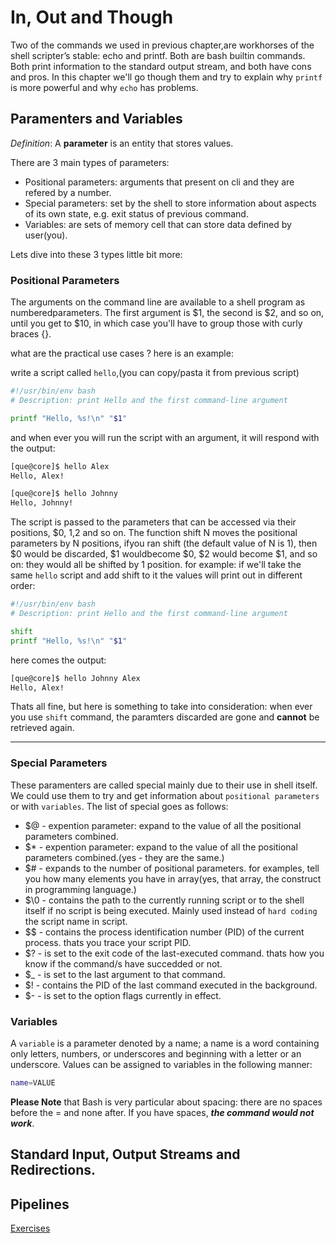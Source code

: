 <!--managing data rediecting-->
# In, Out and Though
Two of the commands we used in previous chapter,are workhorses of the shell scripter’s stable: echo and printf. Both are bash builtin commands. Both print information to the standard output stream, and both have cons and pros.
In this chapter we'll go though them and try to explain why `printf` is more powerful and why  `echo` has problems.

## Paramenters and Variables

*_Definition_*: A **parameter** is an entity that stores values.

There are 3 main types of parameters: 
- Positional parameters: arguments that present on cli and they are refered by a number.
- Special parameters: set by the shell to store information about aspects of its own state, e.g. exit status of previous command.
- Variables: are sets of memory cell that can store data defined by user(you).

Lets dive into these 3 types little bit more:

### Positional Parameters

The arguments on the command line are available to a shell program as numberedparameters. The first argument is $1, the second is $2, and so on, until you get to $10, in which case you'll have to group those with curly braces {}.

what are the practical use cases ? here is an example:

write a script called `hello`,(you can copy/pasta it from previous script)

```sh
#!/usr/bin/env bash
# Description: print Hello and the first command-line argument

printf "Hello, %s!\n" "$1"
```
and when ever you will run the script with an argument, it will respond with the output:

```sh
[que@core]$ hello Alex
Hello, Alex!

[que@core]$ hello Johnny
Hello, Johnny!
```

The script is passed to the parameters that can be accessed via their positions, $0, $1,$2 and so on. The function shift N moves the positional parameters by N positions, ifyou ran shift (the default value of N is 1), then $0 would be discarded, $1 wouldbecome $0, $2 would become $1, and so on: they would all be shifted by 1 position. for example: if we'll take the same  `hello` script and add  shift to it the values will print out in different order:

```sh
#!/usr/bin/env bash
# Description: print Hello and the first command-line argument

shift 
printf "Hello, %s!\n" "$1"
```
here comes the output:
```sh
[que@core]$ hello Johnny Alex
Hello, Alex!
```

Thats all fine, but here is something to take into consideration: when ever you use `shift` command, the paramters discarded are gone and **cannot** be retrieved again.

---

### Special Parameters

These paramenters are called special mainly due to their use in shell itself. We could use them to try and get information about `positional parameters` or with `variables`.
The list of special goes as follows:

- $\@ - expention parameter: expand to the value of all the positional parameters combined.
- $\* - expention parameter: expand to the value of all the positional parameters combined.(yes - they are the same.)
- $\# - expands to the number of positional parameters. for examples, tell you how many elements you have in array(yes, that array, the construct in programming language.)
- $\0 - contains the path to the currently running script or to the shell itself if no script is being executed. Mainly used instead of `hard coding` the script name in script.
- $\$ - contains the process identification number (PID) of the current process. thats you trace your script PID.
- $\? - is set to the exit code of the last-executed command. thats how you know if the command/s have succedded or not.
- $\_ - is set to the last argument to that command.
- $\! - contains the PID of the last command executed in the background.
- $\- - is set to the option flags currently in effect.


### Variables

A `variable` is a parameter denoted by a name; a name is a word containing only letters, numbers, or underscores and beginning with a letter or an underscore. Values can be assigned to variables in the following manner: 
```sh
name=VALUE
```
**Please Note**  that Bash is very particular about spacing: there are no spaces before the = and none after. If you have spaces, **_the command would not work_**.

## Standard Input, Output Streams and Redirections.

## Pipelines

[Exercises](../Exercises/../01_in_out_and_through/README.md)